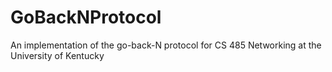 # GoBackNProtocol
An implementation of the go-back-N protocol for CS 485 Networking at the University of Kentucky

